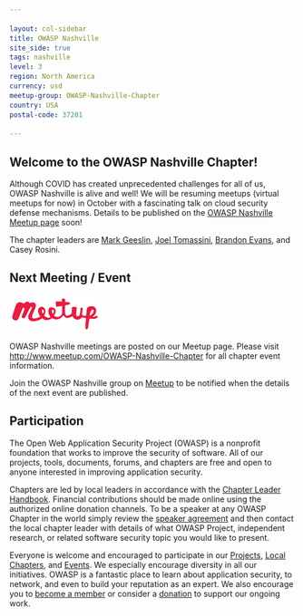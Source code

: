 ```yaml
---

layout: col-sidebar
title: OWASP Nashville
site_side: true
tags: nashville
level: 3
region: North America
currency: usd
meetup-group: OWASP-Nashville-Chapter
country: USA
postal-code: 37201

---
```



Welcome to the OWASP Nashville Chapter!
---------------------------------------

Although COVID has created unprecedented challenges for all of us, OWASP Nashville is alive and well!  We will be resuming meetups (virtual meetups for now) in October with a fascinating talk on cloud security defense mechanisms.  Details to be published on the [OWASP Nashville Meetup page](https://meetup.com/OWASP-Nashville-Chapter) soon!

The chapter leaders are <a href="mailto:mark.geeslin@owasp.org">Mark Geeslin</a>, <a href="mailto:joel.tomassini@owasp.org">Joel Tomassini</a>, <a href="mailto:brandon.evans@owasp.org">Brandon Evans</a>, and Casey Rosini.


Next Meeting / Event
--------------------

![meetup](assets/images/meetup-logo-160x65.png)

OWASP Nashville meetings are posted on our Meetup page. Please visit <a href="http://www.meetup.com/OWASP-Nashville-Chapter">http://www.meetup.com/OWASP-Nashville-Chapter</a> for all chapter event information.

Join the OWASP Nashville group on <a href="https://meetup.com/OWASP-Nashville-Chapter">Meetup</a> to be notified when the details of the next event are published.


Participation
-------------

The Open Web Application Security Project (OWASP) is a nonprofit foundation that works to improve the security of software. All of our projects, tools, documents, forums, and chapters are free and open to anyone interested in improving application security. 

Chapters are led by local leaders in accordance with the [Chapter Leader Handbook](/www-policy/operational/chapter-handbook-existing). Financial contributions should be made online using the authorized online donation channels. To be a speaker at any OWASP Chapter in the world simply review the [speaker agreement](/www-policy/legal/speaker-agreement) and then contact the local chapter leader with details of what OWASP Project, independent research, or related software security topic you would like to present.

Everyone is welcome and encouraged to participate in our [Projects](/projects), [Local Chapters](/chapters), and [Events](/events). We especially encourage diversity in all our initiatives. OWASP is a fantastic place to learn about application security, to network, and even to build your reputation as an expert. We also encourage you to [become a member](/membership) or consider a [donation](/donate) to support our ongoing work.

